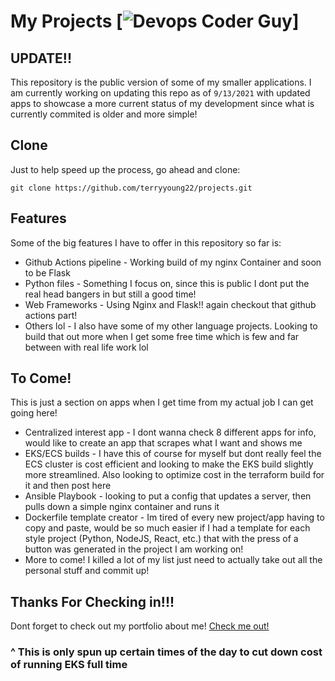 # My Projects [![Devops Coder Guy](https://cdn.rawgit.com/sindresorhus/awesome/d7305f38d29fed78fa85652e3a63e154dd8e8829/media/badge.svg)]

## UPDATE!!
This repository is the public version of some of my smaller applications. I am currently working on updating this repo as of `9/13/2021` with updated apps to showcase a more current status of my development since what is currently commited is older and more simple!

## Clone
Just to help speed up the process, go ahead and clone:

```git clone https://github.com/terryyoung22/projects.git```


## Features
Some of the big features I have to offer in this repository so far is:

* Github Actions pipeline - Working build of my nginx Container and soon to be Flask
* Python files - Something I focus on, since this is public I dont put the real head bangers in but still a good time!
* Web Frameworks - Using Nginx and Flask!! again checkout that github actions part!
* Others lol - I also have some of my other language projects. Looking to build that out more when I get some free time which is few and far between with real life work lol

## To Come!
This is just a section on apps when I get time from my actual job I can get going here!

* Centralized interest app - I dont wanna check 8 different apps for info, would like to create an app that scrapes what I want and shows me
* EKS/ECS builds - I have this of course for myself but dont really feel the ECS cluster is cost efficient and looking to make the EKS build slightly more streamlined. Also looking to optimize cost in the terraform build for it and then post here
* Ansible Playbook - looking to put a config that updates a server, then pulls down a simple nginx container and runs it
* Dockerfile template creator - Im tired of every new project/app having to copy and paste, would be so much easier if I had a template for each style project (Python, NodeJS, React, etc.) that with the press of a button was generated in the project I am working on!
* More to come! I killed a lot of my list just need to actually take out all the personal stuff and commit up!



## Thanks For Checking in!!! 
Dont forget to check out my portfolio about me!
[Check me out!](portfolio.typrojects.io)
### ^ This is only spun up certain times of the day to cut down cost of running EKS full time